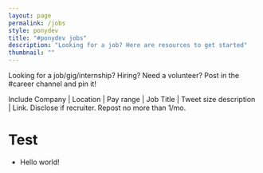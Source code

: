 ```yaml
---
layout: page
permalink: /jobs
style: ponydev
title: "#ponydev jobs"
description: "Looking for a job? Here are resources to get started"
thumbnail: ""
---
```


Looking for a job/gig/internship? Hiring? Need a volunteer? Post in the #career channel and pin it!

Include Company | Location | Pay range | Job Title | Tweet size description | Link. Disclose if recruiter. Repost no more than 1/mo.

# Test

- Hello world!
